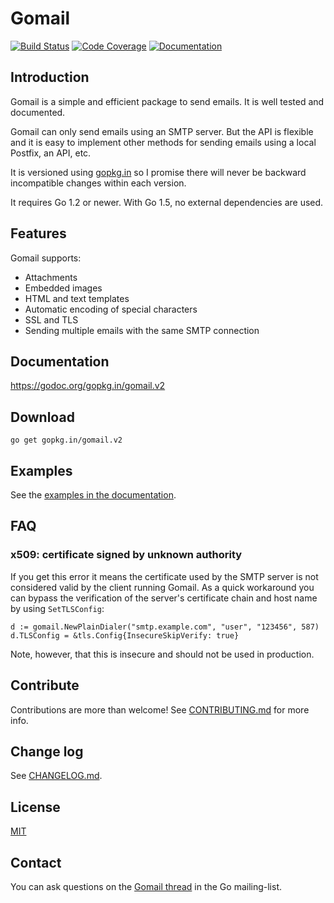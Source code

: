 # Gomail
[![Build Status](https://travis-ci.org/go-gomail/gomail.svg?branch=v2)](https://travis-ci.org/go-gomail/gomail) [![Code Coverage](http://gocover.io/_badge/gopkg.in/gomail.v2)](http://gocover.io/gopkg.in/gomail.v2) [![Documentation](https://godoc.org/gopkg.in/gomail.v2?status.svg)](https://godoc.org/gopkg.in/gomail.v2)

## Introduction

Gomail is a simple and efficient package to send emails. It is well tested and
documented.

Gomail can only send emails using an SMTP server. But the API is flexible and it
is easy to implement other methods for sending emails using a local Postfix, an
API, etc.

It is versioned using [gopkg.in](https://gopkg.in) so I promise
there will never be backward incompatible changes within each version.

It requires Go 1.2 or newer. With Go 1.5, no external dependencies are used.


## Features

Gomail supports:
- Attachments
- Embedded images
- HTML and text templates
- Automatic encoding of special characters
- SSL and TLS
- Sending multiple emails with the same SMTP connection


## Documentation

https://godoc.org/gopkg.in/gomail.v2


## Download

    go get gopkg.in/gomail.v2


## Examples

See the [examples in the documentation](https://godoc.org/gopkg.in/gomail.v2#example-package).


## FAQ

### x509: certificate signed by unknown authority

If you get this error it means the certificate used by the SMTP server is not
considered valid by the client running Gomail. As a quick workaround you can
bypass the verification of the server's certificate chain and host name by using
`SetTLSConfig`:

    d := gomail.NewPlainDialer("smtp.example.com", "user", "123456", 587)
    d.TLSConfig = &tls.Config{InsecureSkipVerify: true}

Note, however, that this is insecure and should not be used in production.


## Contribute

Contributions are more than welcome! See [CONTRIBUTING.md](CONTRIBUTING.md) for
more info.


## Change log

See [CHANGELOG.md](CHANGELOG.md).


## License

[MIT](LICENSE)


## Contact

You can ask questions on the [Gomail
thread](https://groups.google.com/d/topic/golang-nuts/jMxZHzvvEVg/discussion)
in the Go mailing-list.
